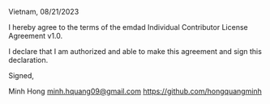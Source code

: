 Vietnam, 08/21/2023

I hereby agree to the terms of the emdad Individual Contributor License
Agreement v1.0.

I declare that I am authorized and able to make this agreement and sign this
declaration.

Signed,

Minh Hong minh.hquang09@gmail.com https://github.com/hongquangminh
